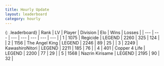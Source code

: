 ```yaml
---
title: Hourly Update
layout: leaderboard
category: hourly
---
```


{: .leaderboard}
| Rank | LV | Player | Division | Elo | Wins | Losses |
| --- | --- | --- | --- | --- | --- | --- |
| <span data-change="1">1</span> | 1075 | <span title="ID: 353063">Regicide</span> | LEGEND | <span data-change="0">2260</span> | <span data-change="0">325</span> | <span data-change="0">124</span> |
| <span data-change="-1">2</span> | 1156 | <span title="ID: 547162">The Angel King</span> | LEGEND | <span data-change="-24">2246</span> | <span data-change="1">89</span> | <span data-change="2">25</span> |
| <span data-change="1">3</span> | 2249 | <span title="ID: 164871">KawashiroNitori</span> | LEGEND | <span data-change="0">2211</span> | <span data-change="0">185</span> | <span data-change="0">76</span> |
| <span data-change="-1">4</span> | 401 | <span title="ID: 572375">Copper 4 Life</span> | LEGEND | <span data-change="-13">2200</span> | <span data-change="0">77</span> | <span data-change="1">29</span> |
| <span data-change="0">5</span> | 1568 | <span title="ID: 315148">Nazrin Kirisame</span> | LEGEND | <span data-change="0">2195</span> | <span data-change="0">90</span> | <span data-change="0">32</span> |